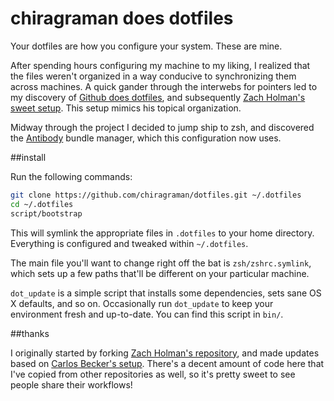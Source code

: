 # chiragraman does dotfiles

Your dotfiles are how you configure your system. These are mine.

After spending hours configuring my machine to my liking, I realized that the files weren't organized in a way conducive to synchronizing them across machines. A quick gander through the interwebs for pointers led to my discovery of [Github does dotfiles](https://dotfiles.github.io/), and subsequently [Zach Holman's sweet setup](https://github.com/holman/dotfiles). This setup mimics his topical organization.

Midway through the project I decided to jump ship to zsh, and discovered the [Antibody](https://github.com/getantibody/antibody) bundle manager, which this configuration now uses.  

##install

Run the following commands:

```sh
git clone https://github.com/chiragraman/dotfiles.git ~/.dotfiles
cd ~/.dotfiles
script/bootstrap
```

This will symlink the appropriate files in `.dotfiles` to your home directory.
Everything is configured and tweaked within `~/.dotfiles`.

The main file you'll want to change right off the bat is `zsh/zshrc.symlink`,
which sets up a few paths that'll be different on your particular machine.

`dot_update` is a simple script that installs some dependencies, sets sane OS X
defaults, and so on. Occasionally run `dot_update` to keep your environment fresh and up-to-date. You can find
this script in `bin/`.

##thanks

I originally started by forking [Zach Holman's repository](https://github.com/holman/dotfiles), and made updates based on [Carlos Becker's setup](https://github.com/caarlos0/dotfiles). There's a decent amount of code here that I've copied from other repositories as well, so it's pretty sweet to see people share their workflows!
